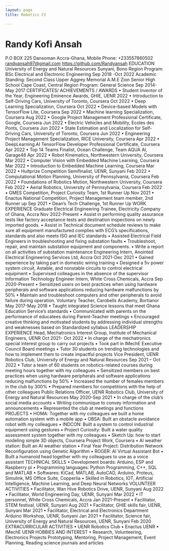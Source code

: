 ```yaml
---
layout: page
title: Robotics CV

---
```


# Randy Kofi Ansah
P.O BOX 225 Dansoman Accra-Ghana, Mobile Phone: +233557860502
randyansah97@gmail.com https://github.com/Randyansah
EDUCATION
University of Energy and Natural Resources Sunyani, Bono Region
Program: BSc Electrical and Electronic Engineering Sep 2018 -Oct 2022
Academic Standing: Second Class Upper
Aggrey Memorial A.M.E Zion Senior High School Cape Coast, Central Region
Program: General Science Sep 2014-May 2017
CERTIFICATES/ ACHIEVEMENTS / AWARDS
• Student Inventor of the Year, Engineering Eminence Awards, GHIE, UENR 2022
• Introduction to Self-Driving Cars, University of Toronto, Coursera Oct 2022
• Deep Learning Specialization, Coursera Oct 2022
• Device-based Models with TensorFlow Lite, Coursera Sep 2022
• Machine learning Specialization, Coursera Aug 2022
• Google Project Management Professional Certificate, Google, Coursera Jun 2022
• Electric Vehicles and Mobility, Ecoles des Ponts, Coursera Jun 2022
• State Estimation and Localization for Self-Driving Cars, University of Toronto, Coursera Jun 2022
• Engineering Project Management Specialization, RICE University, Coursera Apr 2022
• DeepLearning.AI TensorFlow Developer Professional Certificate, Coursera Apr 2022
• Top 14 Teams Finalist, Ocean Challenge, Team AQUA AI, Garage48 Apr 2022
• Robot Kinematics, Northwestern University, Coursera Mar 2022
• Computer Vision with Embedded Machine Learning, Coursera Mar 2022
• Introduction to Embedded Machine Learning, Coursera Mar 2022
• Hultprize Competition Semifinalist, UENR, Sunyani Feb 2022
• Computational Motion Planning, University of Pennsylvania, Coursera Feb 2022
• Foundations of Robotics Motion, Northwestern University, Coursera Feb 2022
• Aerial Robotics, University of Pennsylvania, Coursera Feb 2022
• GMES Competition, Project Curiosity Team, 1st Runner Up Nov 2021
• Enactus National Competition, Project Management team member, 2nd Runner up Sep 2021
• Dean’s Tech Challenge, 1st Runner Up
WORK EXPERIENCE
Graduate Electrical Engineering Trainee, Electricity Company of Ghana, Accra Nov 2022-Present
• Assist in performing quality assurance tests like factory acceptance tests and destination inspections on newly
imported goods.
• Assist in Technical document schedule reviews to make sure all equipment manufactured complies with ECG’s
specifications, standards and also meets ISO and IEC standards
• Assisted Electrical Field Engineers in troubleshooting and fixing substation faults
• Troubleshoot, repair, and maintain substation equipment and components.
• Write a report on all activities of substation maintenance
Engineering Intern, Anointed Electrical Engineering Services Ltd, Accra Oct 2021-Dec 2021
• Gained experience by taking part in domestic wiring training
• Designed a 5v power system circuit, Astable, and nonstable circuits to control electrical equipment
• Supervised colleagues in the absence of the supervisor
Information Technology Engineer Intern, White Cross Chemicals, Accra Sep 2020-Present
• Sensitized users on best practices when using hardware peripherals and software applications reducing hardware
malfunctions by 50%
• Maintain and troubleshoot computers and other peripherals to avoid failure during operation.
Voluntary Teacher, Carobells Academy, Bortianor May 2017-May 2018
• Taught integrated Science lessons that meet Ghana Education Service’s standards
• Communicated with parents on the performance of educatees during Parent-Teacher meetings
• Encouraged creative thinking and motivated students by addressing individual strengths and weaknesses based on
Standardized syllabus
LEADERSHIP EXPERIENCE
Head, Mechatronics Interest Group, Institute of Mechanical Engineers, UENR Oct 2021- Oct 2022
• In charge of the mechatronics special interest group to carry out projects
• Took part in IMechE Executive Council Board meetings
• Tutor 30 students on trending technologies and how to implement them to create impactful projects
Vice President, UENR Robotics Club, University of Energy and Natural Resources Sep 2021 – Oct 2022
• Tutor a team of 60 students on robotics-related courses during meeting hours together with my colleagues
• Sensitized members on best practices when using hardware peripherals and software applications reducing
malfunctions by 50%
• Increased the number of females members in the club by 300%
• Prepared members for competitions with the help of other colleagues
Public Relations Officer, UENR Robotics Club, University of Energy and Natural Resources May 2020-Sep 2021
• In charge of the club’s social media accounts
• Writing communique to convey information and announcements
• Represented the club at meetings and functions
PROJECTS
• HOMA: Together with my colleagues we built a home automation system with a mobile app
• OBSA: Built an obstacle avoidance robot with my colleagues
• INDCON: Built a system to control industrial equipment using gestures
• Project Curiosity: Built a water quality assessment system together with my colleagues
• Sketch Up: how to start modeling simple 3D objects, Coursera Project Work, Coursera
• AI weather station: Built an AI weather station
• Final Year Project: Distribution Network Reconfiguration using Genetic Algorithm
• ROGER: AI Virtual Assistant Bot
• Built a humanoid head together with my colleagues to use as a voice assistant
TECHNICAL SKILLS
• Development boards: Arduino, ESP and Raspberry pi
• Programming languages: Python Programming, C++, SQL and MATLAB
• Softwares: KiCad, MATLAB, AutoCAD, Arduino, Proteus, Simulink, MS Office Suite, Copperlia
• Skilled in Robotics, IOT, Artificial Intelligence, Machine Learning, and Deep Neural Networks
VOLUNTEER ACTIVITIES
• Facilitator, Wan Hive Robotics Drive, UENR, Sunyani Aug 2022
• Facilitator, World Engineering Day, UENR, Sunyani Mar 2022
• IT personnel, White Cross Chemicals, Accra Jan 2021-Present
• Facilitator, STEM festival, UENR, Sunyani Aug 2021
• Facilitator, GHIE skills fair, UENR, Sunyani Mar 2021
• Facilitator, Electrical and Electronics Department Arduino Workshop, UENR, Sunyani Jan 2021
• Facilitator, Science fair, University of Energy and Natural Resources, UENR, Sunyani Feb 2020
EXTRACURRICULAR ACTIVITIES
• UENR Robotics Club
• Enactus UENR
• IMechE UENR
HOBBIES AND INTEREST
• Research, Volunteering, Electronics Projects Prototyping, Mentoring, Project Management, Event Planning, Reading
science journals and articles
